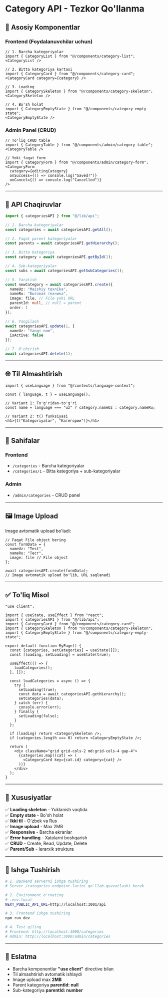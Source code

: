 # Category API - Tezkor Qo'llanma

## 🎯 Asosiy Komponentlar

### Frontend (Foydalanuvchilar uchun)

```tsx
// 1. Barcha kategoriyalar
import { CategoryList } from "@/components/category-list";
<CategoryList />

// 2. Bitta kategoriya kartasi
import { CategoryCard } from "@/components/category-card";
<CategoryCard category={category} />

// 3. Loading
import { CategorySkeleton } from "@/components/category-skeleton";
<CategorySkeleton />

// 4. Bo'sh holat
import { CategoryEmptyState } from "@/components/category-empty-state";
<CategoryEmptyState />
```

### Admin Panel (CRUD)

```tsx
// To'liq CRUD table
import { CategoryTable } from "@/components/admin/category-table";
<CategoryTable />

// Yoki faqat form
import { CategoryForm } from "@/components/admin/category-form";
<CategoryForm
  category={editingCategory}
  onSuccess={() => console.log("Saved!")}
  onCancel={() => console.log("Cancelled")}
/>
```

---

## 📡 API Chaqiruvlar

```typescript
import { categoriesAPI } from "@/lib/api";

// 1. Barcha kategoriyalar
const categories = await categoriesAPI.getAll();

// 2. Faqat parent kategoriyalar
const parents = await categoriesAPI.getHierarchy();

// 3. Bitta kategoriya
const category = await categoriesAPI.getById(1);

// 4. Sub-kategoriyalar
const subs = await categoriesAPI.getSubCategories(1);

// 5. Yaratish
const newCategory = await categoriesAPI.create({
  nameUz: "Maishiy texnika",
  nameRu: "Бытовая техника",
  image: file, // File yoki URL
  parentId: null, // null = parent
  order: 1
});

// 6. Yangilash
await categoriesAPI.update(1, {
  nameUz: "Yangi nom",
  isActive: false
});

// 7. O'chirish
await categoriesAPI.delete(1);
```

---

## 🌐 Til Almashtirish

```tsx
import { useLanguage } from "@/contexts/language-context";

const { language, t } = useLanguage();

// Variant 1: To'g'ridan-to'g'ri
const name = language === "uz" ? category.nameUz : category.nameRu;

// Variant 2: t() funksiyasi
<h1>{t("Kategoriyalar", "Категории")}</h1>
```

---

## 📄 Sahifalar

### Frontend
- `/categories` - Barcha kategoriyalar
- `/categories/1` - Bitta kategoriya + sub-kategoriyalar

### Admin
- `/admin/categories` - CRUD panel

---

## 🖼️ Image Upload

Image avtomatik upload bo'ladi:

```tsx
// Faqat File object bering
const formData = {
  nameUz: "Test",
  nameRu: "Тест",
  image: file // File object
};

await categoriesAPI.create(formData);
// Image avtomatik upload bo'lib, URL saqlanadi
```

---

## ✅ To'liq Misol

```tsx
"use client";

import { useState, useEffect } from "react";
import { categoriesAPI } from "@/lib/api";
import { CategoryCard } from "@/components/category-card";
import { CategorySkeleton } from "@/components/category-skeleton";
import { CategoryEmptyState } from "@/components/category-empty-state";

export default function MyPage() {
  const [categories, setCategories] = useState([]);
  const [loading, setLoading] = useState(true);

  useEffect(() => {
    loadCategories();
  }, []);

  const loadCategories = async () => {
    try {
      setLoading(true);
      const data = await categoriesAPI.getHierarchy();
      setCategories(data);
    } catch (err) {
      console.error(err);
    } finally {
      setLoading(false);
    }
  };

  if (loading) return <CategorySkeleton />;
  if (categories.length === 0) return <CategoryEmptyState />;

  return (
    <div className="grid grid-cols-2 md:grid-cols-4 gap-4">
      {categories.map((cat) => (
        <CategoryCard key={cat.id} category={cat} />
      ))}
    </div>
  );
}
```

---

## 🎨 Xususiyatlar

✅ **Loading skeleton** - Yuklanish vaqtida  
✅ **Empty state** - Bo'sh holat  
✅ **Ikki til** - O'zbek va Rus  
✅ **Image upload** - Max 2MB  
✅ **Responsive** - Barcha ekranlar  
✅ **Error handling** - Xatolarni boshqarish  
✅ **CRUD** - Create, Read, Update, Delete  
✅ **Parent/Sub** - Ierarxik struktura  

---

## 🚀 Ishga Tushirish

```bash
# 1. Backend serverni ishga tushiring
# Server /categories endpoint-larini qo'llab-quvvatlashi kerak

# 2. Environment o'rnating
# .env.local
NEXT_PUBLIC_API_URL=http://localhost:3001/api

# 3. Frontend ishga tushiring
npm run dev

# 4. Test qiling
# Frontend: http://localhost:3000/categories
# Admin: http://localhost:3000/admin/categories
```

---

## 📝 Eslatma

- Barcha komponentlar **"use client"** directive bilan
- Til almashtirish avtomatik ishlaydi
- Image upload max **2MB**
- Parent kategoriya **parentId: null**
- Sub-kategoriya **parentId: number**
